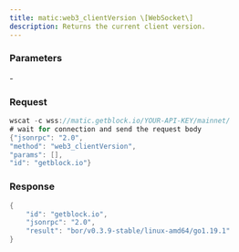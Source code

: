 ```yaml
---
title: matic:web3_clientVersion \[WebSocket\]
description: Returns the current client version.
---
```


### Parameters


\-

### Request

``` java
wscat -c wss://matic.getblock.io/YOUR-API-KEY/mainnet/ 
# wait for connection and send the request body 
{"jsonrpc": "2.0",
"method": "web3_clientVersion",
"params": [],
"id": "getblock.io"}
```

###  Response

``` java
{
    "id": "getblock.io",
    "jsonrpc": "2.0",
    "result": "bor/v0.3.9-stable/linux-amd64/go1.19.1"
}
```


